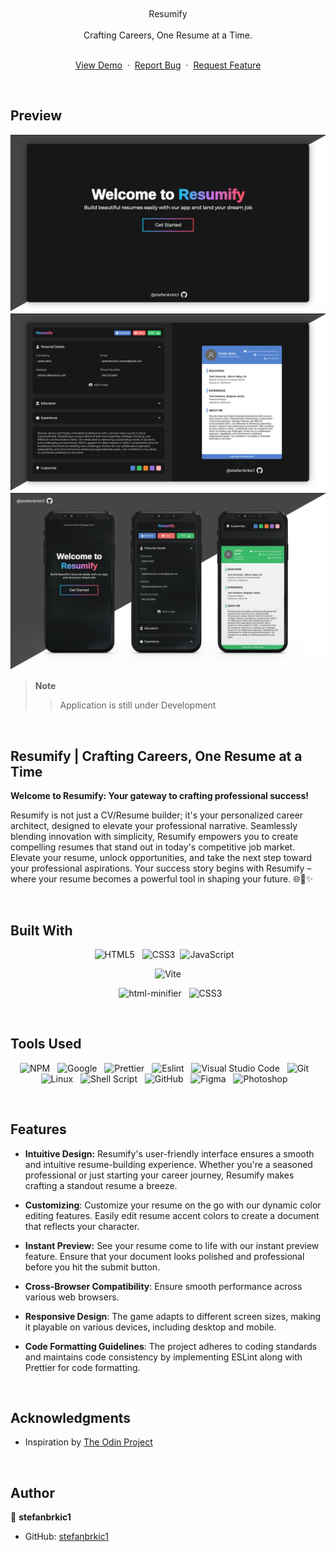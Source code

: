 <br>
<br>

<div align="center">
<div>Resumify</div>
<br>
Crafting Careers, One Resume at a Time.
<br>
<br>
  <p>
    <a href="https://stefanbrkic1.github.io/cv-app/">View Demo</a>
    &nbsp;·&nbsp;
    <a href="https://github.com/stefanbrkic1/cv-app/issues">Report Bug</a>
    &nbsp;·&nbsp;
    <a href="https://github.com/stefanbrkic1/cv-app/issues">Request Feature</a>
  </p>

</div>

<br>
<!-- ABOUT THE PROJECT -->

## Preview

![Preview](<./src/assets/img/GitHub(MainPage).jpg>)
![Preview](<./src/assets/img/GitHub(MainPage)2.jpg>)
![Preview](<./src/assets/img/GitHub(PHONES).jpg>)

> **Note**
>
> > Application is still under Development

<br>

## Resumify | Crafting Careers, One Resume at a Time

**Welcome to Resumify: Your gateway to crafting professional success!**

Resumify is not just a CV/Resume builder; it's your personalized career architect, designed to elevate your professional narrative. Seamlessly blending innovation with simplicity, Resumify empowers you to create compelling resumes that stand out in today's competitive job market.
Elevate your resume, unlock opportunities, and take the next step toward your professional aspirations. Your success story begins with Resumify – where your resume becomes a powerful tool in shaping your future. 🌐📄✨

<br>

## Built With

<div align=center>

![HTML5](https://img.shields.io/badge/html5-%23E34F26.svg?style=for-the-badge&logo=html5&logoColor=white) &nbsp;&nbsp;![CSS3](https://img.shields.io/badge/css3-%231572B6.svg?style=for-the-badge&logo=css3&logoColor=white)&nbsp;&nbsp;![JavaScript](https://img.shields.io/badge/ES6%20Modules%20-%23F7DF1E.svg?style=for-the-badge&logo=javascript&logoColor=black) &nbsp;&nbsp;

![Vite](https://img.shields.io/badge/vite-646CFF.svg?style=for-the-badge&logo=vite&logoColor=white)

&nbsp;&nbsp;![html-minifier](https://img.shields.io/badge/html%20minifier-A90533?style=for-the-badge&logo=html5&logoColor=white) &nbsp;&nbsp;![CSS3](https://img.shields.io/badge/css_minifier-2C2D72.svg?style=for-the-badge&logo=css3&logoColor=white)

</div>

<br>

## Tools Used

<div align=center>
  
![NPM](https://img.shields.io/badge/npm-CB3837?style=for-the-badge&logo=npm&logoColor=white) &nbsp;&nbsp;![Google](https://img.shields.io/badge/google-DA4437?style=for-the-badge&logo=google&logoColor=white) &nbsp;&nbsp;![Prettier](https://img.shields.io/badge/prettier-1A2C34?style=for-the-badge&logo=prettier&logoColor=F7BA3E) &nbsp;&nbsp;![Eslint](https://img.shields.io/badge/eslint-3A33D1?style=for-the-badge&logo=eslint&logoColor=white) &nbsp;&nbsp;![Visual Studio Code](https://img.shields.io/badge/VS%20Code-0078d7.svg?style=for-the-badge&logo=visual-studio-code&logoColor=white) &nbsp;&nbsp;![Git](https://img.shields.io/badge/Git-F05032?style=for-the-badge&logo=git&logoColor=white) &nbsp;&nbsp;![Linux](https://img.shields.io/badge/linux-FCC624?style=for-the-badge&logo=linux&logoColor=black) &nbsp;&nbsp;![Shell Script](https://img.shields.io/badge/Terminal-241F31?style=for-the-badge&logo=gnu-bash&logoColor=white) &nbsp;&nbsp;![GitHub](https://img.shields.io/badge/github-181717?style=for-the-badge&logo=github&logoColor=white) &nbsp;&nbsp;![Figma](https://img.shields.io/badge/figma-F24E1E?style=for-the-badge&logo=figma&logoColor=white) &nbsp;&nbsp;![Photoshop](https://img.shields.io/badge/adobephotoshop-31A8FF?style=for-the-badge&logo=adobephotoshop&logoColor=white) &nbsp;&nbsp;

</div>

<br>

## Features

- **Intuitive Design:** Resumify's user-friendly interface ensures a smooth and intuitive resume-building experience. Whether you're a seasoned professional or just starting your career journey, Resumify makes crafting a standout resume a breeze.

- **Customizing**: Customize your resume on the go with our dynamic color editing features. Easily edit resume accent colors to create a document that reflects your character.

- **Instant Preview:** See your resume come to life with our instant preview feature. Ensure that your document looks polished and professional before you hit the submit button.

- **Cross-Browser Compatibility**: Ensure smooth performance across various web browsers.

- **Responsive Design**: The game adapts to different screen sizes, making it playable on various devices, including desktop and mobile.

- **Code Formatting Guidelines**: The project adheres to coding standards and maintains code consistency by implementing ESLint along with Prettier for code formatting.

<br>

<!-- ACKNOWLEDGMENTS -->

## Acknowledgments

- Inspiration by [The Odin Project](https://www.theodinproject.com/)

<br>

## Author

👤 **stefanbrkic1**

- GitHub: [stefanbrkic1](https://github.com/stefanbrkic1)
